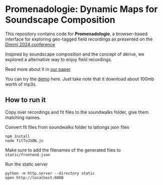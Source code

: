 # Promenadologie: Dynamic Maps for Soundscape Composition

This repository contains code for **Promenadologie**, a browser-based interface for exploring geo-tagged field recordings as presented on the [Dimmi 2024 conference](https://event.unitn.it/dimmi2024/)

Inspired by soundscape composition and the concept of dérive, we explored a alternative way to enjoy field recordings.

Read more about it in [our paper](https://www.researchgate.net/publication/386086931_Promenadologie_Dynamic_Maps_for_Soundscape_Composition)

You can try the [demo](https://promenadologie.surge.sh/) here. Just take note that it download about 100mb worth of mp3s.

## How to run it

Copy over recordings and fit files to the soundwalks folder, give them matching names.

Convert fit files from soundwalks folder to latlongs json files
```
npm install
node fitToJSON.js
```

Make sure to add the filenames of the generated files to `static/frontend.json`

Run the static server
```
python -m http.server --directory static
open http://localhost:8000
```